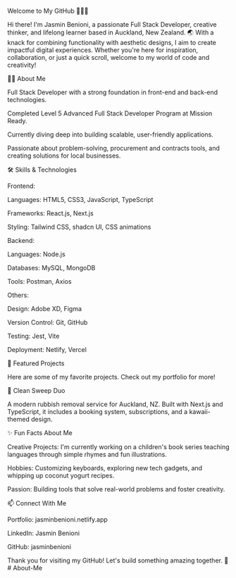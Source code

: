 Welcome to My GitHub 👩‍💻🎉

Hi there! I'm Jasmin Benioni, a passionate Full Stack Developer, creative thinker, and lifelong learner based in Auckland, New Zealand. 🌏 With a knack for combining functionality with aesthetic designs, I aim to create impactful digital experiences. Whether you're here for inspiration, collaboration, or just a quick scroll, welcome to my world of code and creativity!

👩‍💻 About Me

Full Stack Developer with a strong foundation in front-end and back-end technologies.

Completed Level 5 Advanced Full Stack Developer Program at Mission Ready.

Currently diving deep into building scalable, user-friendly applications.

Passionate about problem-solving, procurement and contracts tools, and creating solutions for local businesses.

🛠 Skills & Technologies

Frontend:

Languages: HTML5, CSS3, JavaScript, TypeScript

Frameworks: React.js, Next.js

Styling: Tailwind CSS, shadcn UI, CSS animations

Backend:

Languages: Node.js

Databases: MySQL, MongoDB

Tools: Postman, Axios

Others:

Design: Adobe XD, Figma

Version Control: Git, GitHub

Testing: Jest, Vite

Deployment: Netlify, Vercel

🚀 Featured Projects

Here are some of my favorite projects. Check out my portfolio for more!

🧹 Clean Sweep Duo

A modern rubbish removal service for Auckland, NZ. Built with Next.js and TypeScript, it includes a booking system, subscriptions, and a kawaii-themed design.

✨ Fun Facts About Me

Creative Projects: I'm currently working on a children's book series teaching languages through simple rhymes and fun illustrations.

Hobbies: Customizing keyboards, exploring new tech gadgets, and whipping up coconut yogurt recipes.

Passion: Building tools that solve real-world problems and foster creativity.

📫 Connect With Me

Portfolio: jasminbenioni.netlify.app

LinkedIn: Jasmin Benioni

GitHub: jasminbenioni

Thank you for visiting my GitHub! Let's build something amazing together. 🌟# About-Me
